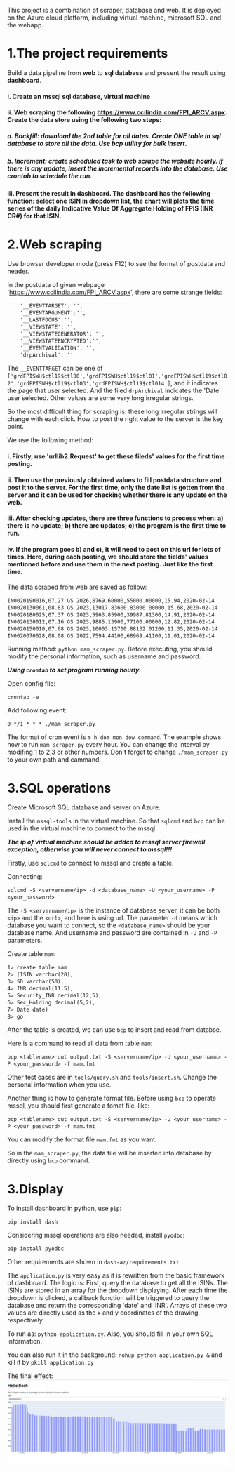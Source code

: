 This project is a combination of scraper, database and web. It is deployed on the Azure cloud platform, including virtual machine, microsoft SQL and the webapp.

# 1.The project requirements

Build a data pipeline from **web** to **sql database** and present the result using **dashboard**.

#### i. Create an mssql sql database, virtual machine

#### ii. Web scraping the following https://www.ccilindia.com/FPI_ARCV.aspx. Create the data store using the following two steps:

##### a. Backfill: download the 2nd table for all dates. Create **ONE** table in sql database to store all the data. Use **bcp utility** for bulk insert. 

##### b. Increment: create scheduled task to web scrape the website hourly. If there is any update, insert the incremental records into the database. Use **crontab** to schedule the run.

#### iii. Present the result in **dashboard**. The dashboard has the following function: select one ISIN in dropdown list, the chart will plots the time series of the daily Indicative Value Of Aggregate Holding of FPIS (INR CR#) for that ISIN.

# 2.Web scraping

Use browser developer mode (press F12) to see the format of postdata and header.

In the postdata of given webpage 'https://www.ccilindia.com/FPI_ARCV.aspx', there are some strange fields:


```
    '__EVENTTARGET': '',
    '__EVENTARGUMENT':'', 
    '__LASTFOCUS':'', 
    '__VIEWSTATE': '',
    '__VIEWSTATEGENERATOR': '',
    '__VIEWSTATEENCRYPTED':'', 
    '__EVENTVALIDATION': '',
    'drpArchival': ''
```

The `__EVENTTARGET` can be one of `['grdFPISWH$ctl19$ctl00','grdFPISWH$ctl19$ctl01','grdFPISWH$ctl19$ctl02','grdFPISWH$ctl19$ctl03','grdFPISWH$ctl19$ctl014']`, and it indicates the page that user selected. And the filed `drpArchival` indicates the 'Date' user selected. Other values are some very long irregular strings.

So the most difficult thing for scraping is: these long irregular strings will change with each click. How to post the right value to the server is the key point.

We use the following method:

#### i. Firstly, use 'urllib2.Request' to get these fileds' values for the first time posting.
#### ii. Then use the previously obtained values to fill postdata structure and post it to the server. For the first time, only the date list is gotten from the server and it can be used for checking whether there is any update on the web.
#### iii. After checking updates, there are three functions to process when: a) there is no update; b) there are updates; c) the program is the first time to run.
#### iv. If the program goes b) and c), it will need to post on this url for lots of times. Here, during each posting, we should store the fields' values mentioned before and use them in the next posting. Just like the first time.

The data scraped from web are saved as follow:

```
IN0020190016,07.27 GS 2026,8769.60000,55000.00000,15.94,2020-02-14
IN0020130061,08.83 GS 2023,13017.83600,83000.00000,15.68,2020-02-14
IN0020180025,07.37 GS 2023,5963.85900,39987.81300,14.91,2020-02-14
IN0020130012,07.16 GS 2023,9885.13900,77100.00000,12.82,2020-02-14
IN0020150010,07.68 GS 2023,10003.15700,88132.01200,11.35,2020-02-14
IN0020070028,08.08 GS 2022,7594.44100,68969.41100,11.01,2020-02-14
```

Running method: `python mam_scraper.py`. Before executing, you should modify the personal information, such as username and password.

***Using `crontab` to set program running hourly.***

Open config file:

```
crontab -e
```

Add following event:

```
0 */1 * * * ./mam_scraper.py
```

The format of cron event is `m h dom mon dow command`. The example shows how to run `mam_scraper.py` every hour. You can change the interval by modifing 1 to 2,3 or other numbers. Don't forget to change `./mam_scraper.py` to your own path and cammand.

# 3.SQL operations

Create Microsoft SQL database and server on Azure.

Install the `mssql-tools` in the virtual machine. So that `sqlcmd` and `bcp` can be used in the virtual machine to connect to the mssql.

***The ip of virtual machine should be added to mssql server firewall exception, otherwise you will never connect to mssql!!!***

Firstly, use `sqlcmd` to connect to mssql and create a table.

Connecting:

```
sqlcmd -S <servername/ip> -d <database_name> -U <your_username> -P <your_password>
```

The `-S <servername/ip>` is the instance of database server, it can be both `<ip>` and the `<url>`, and here is using url. The parameter `-d` means which database you want to connect, so the `<database_name>` should be your database name. And username and password are contained in `-U` and `-P` parameters.

Create table `mam`:
```
1> create table mam
2> (ISIN varchar(20),
3> SD varchar(50),
4> INR decimal(11,5),
5> Security_INR decimal(12,5),
6> Sec_Holding decimal(5,2),
7> Date date)
8> go
```

After the table is created, we can use `bcp` to insert and read from databse.

Here is a command to read all data from table `mam`:


```
bcp <tablename> out output.txt -S <servername/ip> -U <your_username> -P <your_password> -f mam.fmt

```

Other test cases are in `tools/query.sh` and `tools/insert.sh`. Change the personal information when you use.

Another thing is how to generate format file. Before using `bcp` to operate mssql, you should first generate a fomat file, like:

```
bcp <tablename> out output.txt -S <servername/ip> -U <your_username> -P <your_password> -f mam.fmt
```

You can modify the format file `mam.fmt` as you want.

So in the `mam_scraper.py`, the data file will be inserted into database by directly using `bcp` command.

# 3.Display

To install dashboard in python, use `pip`:

```
pip install dash
```

Considering mssql operations are also needed, install `pyodbc`:


```
pip install pyodbc
```

Other requirements are shown in `dash-az/requirements.txt`

The `application.py` is very easy as it is rewritten from the basic framework of dashboard. The logic is: First, query the database to get all the ISINs. The ISINs are stored in an array for the dropdown displaying. After each time the dropdown is clicked, a callback function will be triggered to query the database and return the corresponding 'date' and 'INR'. Arrays of these two values are directly used as the x and y coordinates of the drawing, respectively.

To run as: `python application.py`. Also, you should fill in your own SQL information.

You can also run it in the background: `nohup python application.py &` and kill it by `pkill application.py`

The final effect:
![dashboard display](https://github.com/desp0828/mam_project/blob/master/screenshot/display.png)

